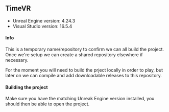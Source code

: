## TimeVR

- Unreal Engine version: 4.24.3  
- Visual Studio version: 16.5.4

#### Info

This is a temporary name/repository to confirm we can all build the project. Once we're setup we can create a shared repository elsewhere if necessary.

For the moment you will need to build the prject locally in order to play, but later on we can compile and add downloadable releases to this repository.

#### Building the project

Make sure you have the matching Unreak Engine version installed, you should then be able to open the project.